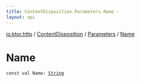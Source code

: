 ```yaml
---
title: ContentDisposition.Parameters.Name - 
layout: api
---
```


<div class='api-docs-breadcrumbs'><a href="../../index.html">io.ktor.http</a> / <a href="../index.html">ContentDisposition</a> / <a href="index.html">Parameters</a> / <a href="./-name.html">Name</a></div>

# Name

<div class="signature"><code><span class="keyword">const</span> <span class="keyword">val </span><span class="identifier">Name</span><span class="symbol">: </span><a href="https://kotlinlang.org/api/latest/jvm/stdlib/kotlin/-string/index.html"><span class="identifier">String</span></a></code></div>
